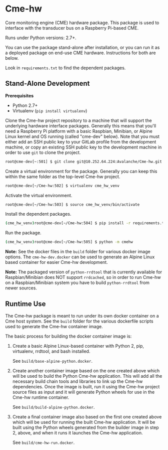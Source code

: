 Cme-hw
==============

Core monitoring engine (CME) hardware package.  This package is used to interface with 
the transducer bus on a Raspberry Pi-based CME.

Runs under Python versions: 2.7+.

You can use the package stand-alone after installation, or you can run it as a deployed
package on end-use CME hardware.  Instructions for both are below.

Look in `requirements.txt` to find the dependent packages. 

Stand-Alone Development
-----------------------

**Prerequisites**

* Python 2.7+
* Virtualenv (`pip install virtualenv`)


Clone the Cme-hw project repository to a machine that will support the underlying hardware interface
packages.  Generally this means that you'll need a Raspberry Pi platform with a basic
Raspbian, Minibian, or Alpine Linux kernel and OS running (called "cme-dev" below).  Note that you
must either add an SSH public key to your GitLab profile from the development machine, or copy an
existing SSH public key to the development machine in order to use `git` to clone the project.

```bash
root@cme-dev[~:501] $ git clone git@10.252.64.224:Avalanche/Cme-hw.git
```

Create a virtual environment for the package.  Generally you can keep this within the
same folder as the top-level Cme-hw project.   

```bash
root@cme-dev[~/Cme-hw:502] $ virtualenv cme_hw_venv
```

Activate the virtual environment.

```bash
root@cme-dev[~/Cme-hw:503] $ source cme_hw_venv/bin/activate
```

Install the dependent packages.

```bash
(cme_hw_venv)root@cme-dev[~/Cme-hw:504] $ pip install -r requirements.txt
```

Run the package.

```bash
(cme_hw_venv)root@cme-dev[~/Cme-hw:505] $ python -m cmehw
```

**Note:** See the docker files in the `build` folder for various docker image options.  The `cme-hw-dev.docker`
can be used to generate an Alpine Linux based container for easier Cme-hw development.

**Note:** The packaged version of `python-rrdtool` that is currently available for 
Raspbian/Minibian does NOT support `rrdcached`, so in order to run Cme-hw on a
Raspbian/Minibian system you have to build `python-rrdtool` from newer sources.


Runtime Use
---------------
The Cme-hw package is meant to run under its own docker container on a Cme host system.  See the `build` folder for the various
dockerfile scripts used to generate the Cme-hw container image.

The basic process for building the docker container image is:

1. Create a basic Alpine Linux-based container with Python 2, pip, virtualenv, rrdtool, and bash installed.

   See `build/base-alpine-python.docker`.

2. Create another container image based on the one created above which will be used to build the Python Cme-hw application.  This will add all the necessary build chain tools and libraries to link up the Cme-hw dependencies.  Once the image is built, run it using the Cme-hw project source files as input and it will generate Python wheels for use in the Cme-hw runtime container.

   See `build/build-alpine-python.docker`.

3. Create a final container image also based on the first one created above which will be used for running the built Cme-hw application.  It will be built using the Python wheels generated from the builder image in step 2, above, and when it runs it launches the Cme-hw application.

   See `build/cme-hw-run.docker`.

